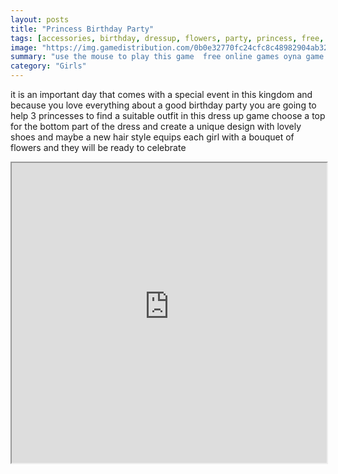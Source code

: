 ```yaml
---
layout: posts
title: "Princess Birthday Party"
tags: [accessories, birthday, dressup, flowers, party, princess, free, online, games, oyna, game, free, games, play, play, games]
image: "https://img.gamedistribution.com/0b0e32770fc24cfc8c48982904ab3252.jpg"
summary: "use the mouse to play this game  free online games oyna game free games play play games"
category: "Girls"
---
```


it is an important day that comes with a special event in this kingdom and because you love everything about a good birthday party you are going to help 3 princesses to find a suitable outfit in this dress up game choose a top for the bottom part of the dress and create a unique design with lovely shoes and maybe a new hair style equips each girl with a bouquet of flowers and they will be ready to celebrate

<iframe width="100%" height="480px;" src="https://html5.gamedistribution.com/0b0e32770fc24cfc8c48982904ab3252/"></iframe>